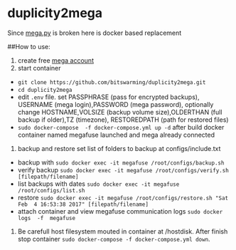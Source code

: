 # duplicity2mega
Since [mega.py](https://github.com/richardasaurus/mega.py) is broken here is docker based replacement


##How to use:
1. create free [mega account](https://mega.nz)
1. start container
  * `git clone https://github.com/bitswarming/duplicity2mega.git`
  * `cd duplicity2mega`
  * edit `.env` file. set PASSPHRASE (pass for encrypted backups), USERNAME (mega login),PASSWORD (mega password), optionally change HOSTNAME,VOLSIZE (backup volume size),OLDERTHAN (full backup if older),TZ (timezone), RESTOREDPATH (path for restored files)
  * `sudo docker-compose  -f docker-compose.yml up -d` after build docker container named megafuse launched and mega already connected 
1. backup and restore
set list of folders to backup at configs/include.txt 
  * backup with `sudo docker exec -it megafuse /root/configs/backup.sh`
  * verify backup `sudo docker exec -it megafuse /root/configs/verify.sh [filepath/filename]`
  * list backups with dates `sudo docker exec -it megafuse /root/configs/list.sh`
  * restore `sudo docker exec -it megafuse /root/configs/restore.sh "Sat Feb  4 16:53:38 2017" [filepath/filename]`
  * attach container and view megafuse communication logs `sudo docker logs  -f  megafuse`
1. Be carefull host filesystem mouted in container at /hostdisk. After finish stop container `sudo docker-compose -f docker-compose.yml down`.
